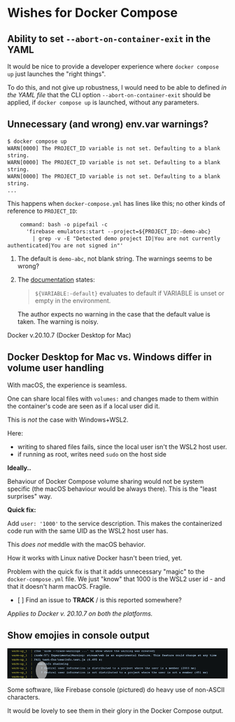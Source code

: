 # Wishes for Docker Compose

## Ability to set `--abort-on-container-exit` in the YAML

It would be nice to provide a developer experience where `docker compose up` just launches the "right things".

To do this, and not give up robustness, I would need to be able to defined *in the YAML file* that the CLI option `--abort-on-container-exit` should be applied, if `docker compose up` is launched, without any parameters.


## Unnecessary (and wrong) env.var warnings?

```
$ docker compose up
WARN[0000] The PROJECT_ID variable is not set. Defaulting to a blank string. 
WARN[0000] The PROJECT_ID variable is not set. Defaulting to a blank string. 
WARN[0000] The PROJECT_ID variable is not set. Defaulting to a blank string. 
...
```

This happens when `docker-compose.yml` has lines like this; no other kinds of reference to `PROJECT_ID`:

```
    command: bash -o pipefail -c
      'firebase emulators:start --project=${PROJECT_ID:-demo-abc}
        | grep -v -E "Detected demo project ID|You are not currently authenticated|You are not signed in"'
```

1. The default is `demo-abc`, not blank string. The warnings seems to be wrong?
2. The [documentation](https://docs.docker.com/compose/compose-file/compose-file-v3/#variable-substitution) states:

   >`${VARIABLE:-default}` evaluates to default if VARIABLE is unset or empty in the environment.
   
   The author expects no warning in the case that the default value is taken. The warning is noisy.
   
Docker v.20.10.7 (Docker Desktop for Mac)


## Docker Desktop for Mac vs. Windows differ in volume user handling

With macOS, the experience is seamless.

One can share local files with `volumes:` and changes made to them within the container's code are seen as if a local user did it.

This is *not* the case with Windows+WSL2.

Here:

- writing to shared files fails, since the local user isn't the WSL2 host user. 
- if running as root, writes need `sudo` on the host side

**Ideally..**

Behaviour of Docker Compose volume sharing would not be system specific (the macOS behaviour would be always there). This is the "least surprises" way.

**Quick fix:**

Add `user: '1000'` to the service description. This makes the containerized code run with the same UID as the WSL2 host user has.

This *does not* meddle with the macOS behavior.

How it works with Linux native Docker hasn't been tried, yet.

Problem with the quick fix is that it adds unnecessary "magic" to the `docker-compose.yml` file. We just "know" that 1000 is the WSL2 user id - and that it doesn't harm macOS. Fragile.

- [ ] Find an issue to **TRACK** / is this reported somewhere? 

*Applies to Docker v. 20.10.7 on both the platforms.*



## Show emojies in console output

![](.images/docker-container-logs.png)
<!--
Docker Desktop on Mac 3.6.0
-->

Some software, like Firebase console (pictured) do heavy use of non-ASCII characters.

It would be lovely to see them in their glory in the Docker Compose output.
